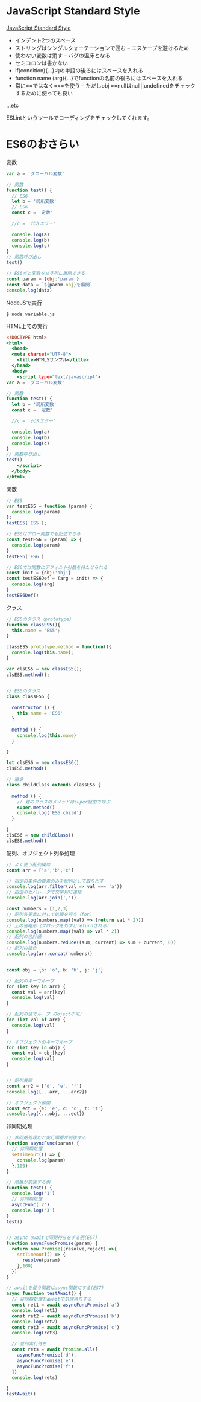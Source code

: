 # JavaScript Standard Style 

[JavaScript Standard Style ](https://standardjs.com/)

* インデント2つのスペース 
* ストリングはシングルクォーテーションで囲む – エスケープを避けるため
* 使わない変数は消す – バグの温床となる
* セミコロンは書かない
* if(condition){...}内の単語の後ろにはスペースを入れる
* function name (arg){...}でfunctionの名前の後ろにはスペースを入れる
* 常に==ではなく===を使う – ただしobj ==nullはnull||undefinedをチェックするために使っても良い

...etc

ESLintというツールでコーディングをチェックしてくれます。

# ES6のおさらい

変数

```variable.js
var a = 'グローバル変数'

// 関数
function test() {
  // ES6
  let b = '局所変数'
  // ES6
  const c = '定数'

  //c = '代入エラー'

  console.log(a)
  console.log(b)
  console.log(c)
}
// 関数呼び出し
test()

// ES6だと変数を文字列に展開できる
const param = {obj:'param'}
const data = `${param.obj}を展開`
console.log(data)
```

NodeJSで実行

```
$ node variable.js
```

HTML上での実行

```variable.html
<!DOCTYPE html>
<html>
  <head>
  <meta charset="UTF-8">
    <title>HTML5サンプル</title>
  </head>
  <body>
    <script type="text/javascript">
var a = 'グローバル変数'

// 関数
function test() {
  let b = '局所変数'
  const c = '定数'

  //c = '代入エラー'

  console.log(a)
  console.log(b)
  console.log(c)
}
// 関数呼び出し
test()      
    </script>
  </body>
</html>
```

関数

```function.js
// ES5
var testES5 = function (param) {
  console.log(param)
};
testES5('ES5');

// ES6はアロー関数でも記述できる
const testES6 = (param) => {
  console.log(param)
}
testES6('ES6')

// ES6では関数にデフォルト引数を持たせられる
const init = {obj:'obj'}
const testES6Def = (arg = init) => {
  console.log(arg)
}
testES6Def()
```

クラス

```class.js
// ES5のクラス（prototype）
function classES5(){
  this.name = 'ES5';
}

classES5.prototype.method = function(){
  console.log(this.name);
}

var clsES5 = new classES5();
clsES5.method();


// ES6のクラス
class classES6 {
  
  constructor () {
    this.name = 'ES6'
  }

  method () {
    console.log(this.name)
  }

}

let clsES6 = new classES6()
clsES6.method()

// 継承
class childClass extends classES6 {
  
  method () {
    // 親のクラスのメソッドはsuper経由で呼ぶ
    super.method()
    console.log('ES6 child')
  }

}
clsES6 = new childClass()
clsES6.method()
```

配列、オブジェクト列挙処理

```arrayobj.js
// よく使う配列操作
const arr = ['a','b','c']

// 指定の条件の要素のみを配列として取り出す
console.log(arr.filter(val => val === 'a'))
// 指定のセパレータで文字列に連結
console.log(arr.join(','))

const numbers = [1,2,3]
// 配列各要素に対して処理を行う（for）
console.log(numbers.map((val) => {return val * 2}))
// 上の省略形（ブロックを外すとreturnされる）
console.log(numbers.map((val) => val * 2))
// 配列の合計値
console.log(numbers.reduce((sum, current) => sum + current, 0))
// 配列の結合
console.log(arr.concat(numbers))


const obj = {o: 'o', b: 'b', j: 'j'}

// 配列のキーでループ
for (let key in arr) {
  const val = arr[key]
  console.log(val)
}

// 配列の値でループ（Object不可）
for (let val of arr) {
  console.log(val)
}

// オブジェクトのキーでループ
for (let key in obj) {
  const val = obj[key]
  console.log(val)
}


// 配列展開
const arr2 = ['d', 'e', 'f']
console.log([...arr, ...arr2])

// オブジェクト展開
const ect = {e: 'e', c: 'c', t: 't'}
console.log({...obj, ...ect})
```

非同期処理

```asyncawait.js
// 非同期処理だと実行順番が前後する
function asyncFunc(param) {
  // 非同期処理
  setTimeout(() => {
    console.log(param)
  },100)    
}

// 順番が前後する例
function test() {
  console.log('1')
  // 非同期処理
  asyncFunc('2')
  console.log('3')
}
test()


// async awaitで同期待ちをする例(ES7)
function asyncFuncPromise(param) {
  return new Promise((resolve,reject) =>{
    setTimeout(() => {
      resolve(param)
    },100)    
  })
}

// awaitを使う関数はasync関数にする(ES7)
async function testAwait() {
  // 非同期処理をawaitで処理待ちする
  const ret1 = await asyncFuncPromise('a')
  console.log(ret1)
  const ret2 = await asyncFuncPromise('b')
  console.log(ret2)
  const ret3 = await asyncFuncPromise('c')
  console.log(ret3)

  // 並列実行待ち
  const rets = await Promise.all([
    asyncFuncPromise('d'),
    asyncFuncPromise('e'),
    asyncFuncPromise('f')
  ])
  console.log(rets)

}
testAwait()
```

